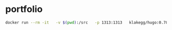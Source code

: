 # portfolio

 ```bash
 docker run --rm -it   -v $(pwd):/src   -p 1313:1313   klakegg/hugo:0.78.2  server
 ```